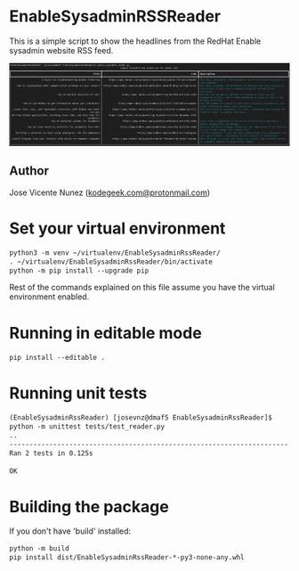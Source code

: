 # EnableSysadminRSSReader

This is a simple script to show the headlines from the RedHat Enable sysadmin website RSS feed.

![Articles for the day](https://raw.githubusercontent.com/josevnz/EnableSysadminRssReader/main/rssenablesysadminreader.png)

## Author

Jose Vicente Nunez (kodegeek.com@protonmail.com)

# Set your virtual environment

```shell
python3 -m venv ~/virtualenv/EnableSysadminRssReader/
. ~/virtualenv/EnableSysadminRssReader/bin/activate
python -m pip install --upgrade pip
```

Rest of the commands explained on this file assume you have the virtual environment enabled.

# Running in editable mode

```shell
pip install --editable .
```

# Running unit tests

```shell
(EnableSysadminRssReader) [josevnz@dmaf5 EnableSysadminRssReader]$ python -m unittest tests/test_reader.py
..
----------------------------------------------------------------------
Ran 2 tests in 0.125s

OK
```

# Building the package

If you don't have 'build' installed:

```shell
python -m build 
pip install dist/EnableSysadminRssReader-*-py3-none-any.whl
```


